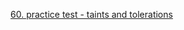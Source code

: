 [60. practice test - taints and tolerations](https://www.udemy.com/course/certified-kubernetes-administrator-with-practice-tests/learn/lecture/16063308#questions/18599048)
